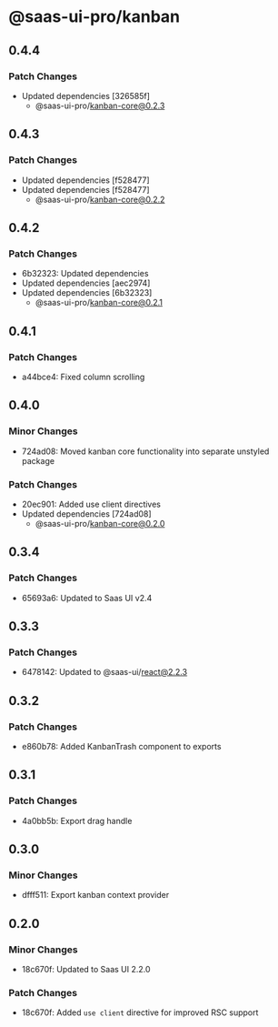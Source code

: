 # @saas-ui-pro/kanban

## 0.4.4

### Patch Changes

- Updated dependencies [326585f]
  - @saas-ui-pro/kanban-core@0.2.3

## 0.4.3

### Patch Changes

- Updated dependencies [f528477]
- Updated dependencies [f528477]
  - @saas-ui-pro/kanban-core@0.2.2

## 0.4.2

### Patch Changes

- 6b32323: Updated dependencies
- Updated dependencies [aec2974]
- Updated dependencies [6b32323]
  - @saas-ui-pro/kanban-core@0.2.1

## 0.4.1

### Patch Changes

- a44bce4: Fixed column scrolling

## 0.4.0

### Minor Changes

- 724ad08: Moved kanban core functionality into separate unstyled package

### Patch Changes

- 20ec901: Added use client directives
- Updated dependencies [724ad08]
  - @saas-ui-pro/kanban-core@0.2.0

## 0.3.4

### Patch Changes

- 65693a6: Updated to Saas UI v2.4

## 0.3.3

### Patch Changes

- 6478142: Updated to @saas-ui/react@2.2.3

## 0.3.2

### Patch Changes

- e860b78: Added KanbanTrash component to exports

## 0.3.1

### Patch Changes

- 4a0bb5b: Export drag handle

## 0.3.0

### Minor Changes

- dfff511: Export kanban context provider

## 0.2.0

### Minor Changes

- 18c670f: Updated to Saas UI 2.2.0

### Patch Changes

- 18c670f: Added `use client` directive for improved RSC support
